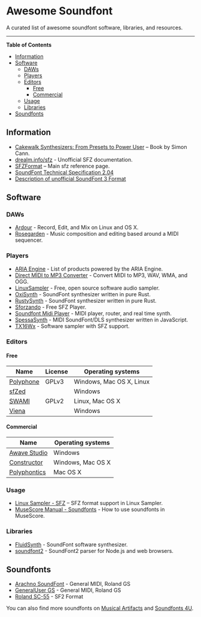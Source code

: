 # Awesome Soundfont

A curated list of awesome soundfont software, libraries, and resources.

---

**Table of Contents**

<!-- toc -->

- [Information](#information)
- [Software](#software)
  - [DAWs](#daws)
  - [Players](#players)
  - [Editors](#editors)
    - [Free](#free)
    - [Commercial](#commercial)
  - [Usage](#usage)
  - [Libraries](#libraries)
- [Soundfonts](#soundfonts)

<!-- tocstop -->

## Information

- [Cakewalk Synthesizers: From Presets to Power User][Ca] – Book by Simon Cann.
- [drealm.info/sfz] - Unofficial SFZ documentation.
- [SFZFormat] – Main sfz reference page.
- [SoundFont Technical Specification 2.04][SoundFontSpec]
- [Description of unofficial SoundFont 3 Format][SoundFont3Spec]

[Ca]: https://www.amazon.com/dp/1435455649
[drealm.info/sfz]: https://www.drealm.info/sfz/
[SFZFormat]: https://sfzformat.com
[SoundFontSpec]: https://web.archive.org/web/20241105120521/https://freepats.zenvoid.org/sf2/sfspec24.pdf
[SoundFont3Spec]: https://github.com/FluidSynth/fluidsynth/wiki/SoundFont3Format


## Software

### DAWs

- [Ardour] - Record, Edit, and Mix on Linux and OS X.
- [Rosegarden] - Music composition and editing based around a MIDI sequencer.

[Ardour]: https://ardour.org/
[Rosegarden]: https://rosegardenmusic.com/


### Players

- [ARIA Engine] - List of products powered by the ARIA Engine.
- [Direct MIDI to MP3 Converter] - Convert MIDI to MP3, WAV, WMA, and OGG.
- [LinuxSampler] - Free, open source software audio sampler.
- [OxiSynth] - SoundFont synthesizer written in pure Rust.
- [RustySynth] - SoundFont synthesizer written in pure Rust.
- [Sforzando] - Free SFZ Player.
- [Soundfont Midi Player] - MIDI player, router, and real time synth.
- [SpessaSynth] - MIDI SoundFont/DLS synthesizer written in JavaScript.
- [TX16Wx] - Software sampler with SFZ support.

[ARIA Engine]: http://ariaengine.com/products/
[Direct MIDI to MP3 Converter]: https://www.pistonsoft.com/midi2mp3.html
[LinuxSampler]: https://linuxsampler.org
[OxiSynth]: https://github.com/PolyMeilex/OxiSynth
[RustySynth]: https://github.com/sinshu/rustysynth
[Sforzando]: https://www.plogue.com/products/sforzando.html
[Soundfont Midi Player]: https://falcosoft.hu/softwares.html
[SpessaSynth]: https://github.com/spessasus/SpessaSynth
[TX16Wx]: https://www.tx16wx.com/


### Editors

#### Free

Name        | License | Operating systems
------------|---------|------------------
[Polyphone] | GPLv3   | Windows, Mac OS X, Linux
[sfZed]     |         | Windows
[SWAMI]     | GPLv2   | Linux, Mac OS X
[Viena]     |         | Windows

[Polyphone]: https://www.polyphone.io/
[sfZed]: https://steveholt.drealm.info/sfZed.html
[SWAMI]: http://www.swamiproject.org/
[Viena]: https://www.synthfont.com/Viena_news.html


#### Commercial

Name           | Operating systems
---------------|------------------
[Awave Studio] | Windows
[Constructor]  | Windows, Mac OS X
[Polyphontics] | Mac OS X

[Awave Studio]: https://www.fmjsoft.com/awavestudio.html
[Constructor]: https://www.chickensys.com/products2/constructor/index.html
[Polyphontics]: https://sonicamigos.com/polyphontics/


### Usage

- [Linux Sampler - SFZ] – SFZ format support in Linux Sampler.
- [MuseScore Manual - Soundfonts] - How to use soundfonts in MuseScore.

[Linux Sampler - SFZ]: https://linuxsampler.org/sfz/
[MuseScore Manual - Soundfonts]: https://musescore.org/en/handbook/4/soundfonts


### Libraries

- [FluidSynth] - SoundFont software synthesizer.
- [soundfont2] - SoundFont2 parser for Node.js and web browsers.

[FluidSynth]: https://www.fluidsynth.org
[soundfont2]: https://github.com/Mrtenz/soundfont2


## Soundfonts

- [Arachno SoundFont] - General MIDI, Roland GS
- [GeneralUser GS] - General MIDI, Roland GS
- [Roland SC-55] - SF2 Format

[Arachno SoundFont]: https://www.arachnosoft.com/main/soundfont.php
[GeneralUser GS]: https://schristiancollins.com/generaluser.php
[Roland SC-55]: https://github.com/GuihongWang/SC55Soundfont/tags


You can also find more soundfonts on [Musical Artifacts] and [Soundfonts 4U].

[Musical Artifacts]: https://musical-artifacts.com/artifacts?tags=soundfont
[Soundfonts 4U]: https://web.archive.org/web/20250328111136/https://sites.google.com/site/soundfonts4u/
